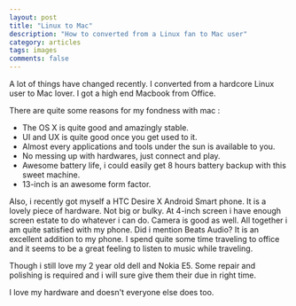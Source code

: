 ```yaml
---
layout: post
title: "Linux to Mac"
description: "How to converted from a Linux fan to Mac user"
category: articles
tags: images
comments: false
---
```


A lot of things have changed recently. I converted from a hardcore Linux user 
to Mac lover. I got a high end Macbook from Office. 

There are quite some reasons for my fondness with mac :

- The OS X is quite good and amazingly stable.
- UI and UX is quite good once you get used to it.
- Almost every applications and tools under the sun is available to you.
- No messing up with hardwares, just connect and play.
- Awesome battery life, i could easily get 8 hours battery backup with this sweet machine.
- 13-inch is an awesome form factor.


Also, i recently got myself a HTC Desire X Android Smart phone. 
It is a lovely piece of hardware. Not big or bulky. At 4-inch screen
i have enough screen estate to do whatever i can do. Camera is good as well.
All together i am quite satisfied with my phone. Did i mention Beats Audio? 
It is an excellent addition to my phone. I spend quite some time traveling 
to office and it seems to be a great feeling to listen to music while traveling.


Though i still love my 2 year old dell and Nokia E5. 
Some repair and polishing is required and i will sure give them their due in right time.

I love my hardware and doesn't everyone else does too.
